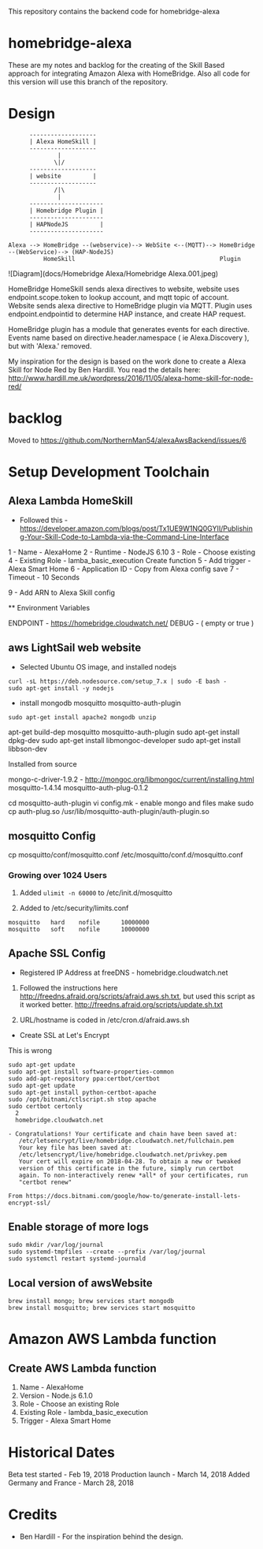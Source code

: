 This repository contains the backend code for homebridge-alexa

# homebridge-alexa

These are my notes and backlog for the creating of the Skill Based approach for integrating Amazon Alexa with HomeBridge.  Also all code for this version will use this branch of the repository.

# Design

          -------------------
          | Alexa HomeSkill |
          -------------------
                  |
                 \|/
          -------------------
          | website         |
          -------------------
                 /|\
                  |
          ---------------------
          | Homebridge Plugin |
          ---------------------
          | HAPNodeJS         |
          ---------------------

```
Alexa --> HomeBridge --(webservice)--> WebSite <--(MQTT)--> HomeBridge --(WebService)--> (HAP-NodeJS)
          HomeSkill                                         Plugin
```

![Diagram](docs/Homebridge Alexa/Homebridge Alexa.001.jpeg)

HomeBridge HomeSkill sends alexa directives to website, website uses endpoint.scope.token to lookup account, and mqtt topic of account.  Website sends alexa directive to HomeBridge plugin via MQTT.  Plugin uses endpoint.endpointid to determine HAP instance, and create HAP request.

HomeBridge plugin has a module that generates events for each directive.  Events name based on directive.header.namespace ( ie Alexa.Discovery ), but with 'Alexa.' removed.

My inspiration for the design is based on the work done to create a Alexa Skill for Node Red by Ben Hardill.  You read the details here: http://www.hardill.me.uk/wordpress/2016/11/05/alexa-home-skill-for-node-red/

# backlog

Moved to https://github.com/NorthernMan54/alexaAwsBackend/issues/6

# Setup Development Toolchain

## Alexa Lambda HomeSkill

* Followed this - https://developer.amazon.com/blogs/post/Tx1UE9W1NQ0GYII/Publishing-Your-Skill-Code-to-Lambda-via-the-Command-Line-Interface

1 - Name - AlexaHome
2 - Runtime - NodeJS 6.10
3 - Role - Choose existing
4 - Existing Role - lamba_basic_execution
Create function
5 - Add trigger - Alexa Smart Home
6 - Application ID - Copy from Alexa config
save
7 - Timeout - 10 Seconds

9 - Add ARN to Alexa Skill config

** Environment Variables

ENDPOINT - https://homebridge.cloudwatch.net/
DEBUG - ( empty or true )




## aws LightSail web website

* Selected Ubuntu OS image, and installed nodejs

```
curl -sL https://deb.nodesource.com/setup_7.x | sudo -E bash -
sudo apt-get install -y nodejs
```

* install mongodb mosquitto mosquitto-auth-plugin

```
sudo apt-get install apache2 mongodb unzip
```

apt-get build-dep mosquitto mosquitto-auth-plugin
sudo apt-get install dpkg-dev
sudo apt-get install libmongoc-developer
sudo apt-get install libbson-dev

Installed from source

mongo-c-driver-1.9.2 - http://mongoc.org/libmongoc/current/installing.html
mosquitto-1.4.14
mosquitto-auth-plug-0.1.2

cd mosquitto-auth-plugin
vi config.mk - enable mongo and files
make
sudo cp auth-plug.so /usr/lib/mosquitto-auth-plugin/auth-plugin.so

## mosquitto Config

cp mosquitto/conf/mosquitto.conf /etc/mosquitto/conf.d/mosquitto.conf

### Growing over 1024 Users

1. Added `ulimit -n 60000` to /etc/init.d/mosquitto

2. Added to /etc/security/limits.conf

```
mosquitto 	hard	nofile 		10000000
mosquitto 	soft	nofile 		10000000
```

## Apache SSL Config

* Registered IP Address at freeDNS - homebridge.cloudwatch.net

1. Followed the instructions here http://freedns.afraid.org/scripts/afraid.aws.sh.txt, but used this script as it worked better.  http://freedns.afraid.org/scripts/update.sh.txt

2. URL/hostname is coded in /etc/cron.d/afraid.aws.sh

* Create SSL at Let's Encrypt

This is wrong

```
sudo apt-get update
sudo apt-get install software-properties-common
sudo add-apt-repository ppa:certbot/certbot
sudo apt-get update
sudo apt-get install python-certbot-apache
sudo /opt/bitnami/ctlscript.sh stop apache
sudo certbot certonly
  2
  homebridge.cloudwatch.net

- Congratulations! Your certificate and chain have been saved at:
   /etc/letsencrypt/live/homebridge.cloudwatch.net/fullchain.pem
   Your key file has been saved at:
   /etc/letsencrypt/live/homebridge.cloudwatch.net/privkey.pem
   Your cert will expire on 2018-04-28. To obtain a new or tweaked
   version of this certificate in the future, simply run certbot
   again. To non-interactively renew *all* of your certificates, run
   "certbot renew"

From https://docs.bitnami.com/google/how-to/generate-install-lets-encrypt-ssl/
```

## Enable storage of more logs ##

```
sudo mkdir /var/log/journal
sudo systemd-tmpfiles --create --prefix /var/log/journal
sudo systemctl restart systemd-journald
```

## Local version of awsWebsite

```
brew install mongo; brew services start mongodb
brew install mosquitto; brew services start mosquitto
```

# Amazon AWS Lambda function

## Create AWS Lambda function

1. Name - AlexaHome
2. Version - Node.js 6.1.0
3. Role - Choose an existing Role
4. Existing Role - lambda_basic_execution
5. Trigger - Alexa Smart Home

# Historical Dates

Beta test started - Feb 19, 2018
Production launch - March 14, 2018
Added Germany and France - March 28, 2018

# Credits

* Ben Hardill - For the inspiration behind the design.

